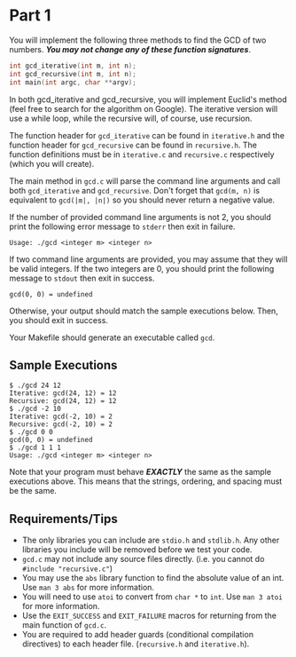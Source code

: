 # Part 1

You will implement the following three methods to find the GCD of two numbers. ***You may not change any of these function signatures***.

``` c
int gcd_iterative(int m, int n);
int gcd_recursive(int m, int n);
int main(int argc, char **argv);
```

In both gcd_iterative and gcd_recursive, you will implement Euclid's method (feel free to search for the algorithm on Google). The iterative version will use a while loop, while the recursive will, of course, use recursion.

The function header for `gcd_iterative` can be found in `iterative.h` and the function header for `gcd_recursive` can be found in `recursive.h`. The function definitions must be in `iterative.c` and `recursive.c` respectively (which you will create).

The main method in `gcd.c` will parse the command line arguments and call both `gcd_iterative` and `gcd_recursive`. Don't forget that `gcd(m, n)` is equivalent to `gcd(|m|, |n|)` so you should never return a negative value.

If the number of provided command line arguments is not 2, you should print the following error message to `stderr` then exit in failure.

```
Usage: ./gcd <integer m> <integer n>
```

If two command line arguments are provided, you may assume that they will be valid integers. If the two integers are 0, you should print the following message to `stdout` then exit in success.
```
gcd(0, 0) = undefined
```
Otherwise, your output should match the sample executions below. Then, you should exit in success.

Your Makefile should generate an executable called `gcd`.

## Sample Executions

``` 
$ ./gcd 24 12
Iterative: gcd(24, 12) = 12
Recursive: gcd(24, 12) = 12
$ ./gcd -2 10
Iterative: gcd(-2, 10) = 2
Recursive: gcd(-2, 10) = 2
$ ./gcd 0 0
gcd(0, 0) = undefined
$ ./gcd 1 1 1
Usage: ./gcd <integer m> <integer n>
```

Note that your program must behave ***EXACTLY*** the same as the sample executions above. This means that the strings, ordering, and spacing must be the same.

## Requirements/Tips

- The only libraries you can include are `stdio.h` and `stdlib.h`. Any other libraries you include will be removed before we test your code.
- `gcd.c` may not include any source files directly. (i.e. you cannot do `#include "recursive.c"`)
- You may use the `abs` library function to find the absolute value of an int. Use `man 3 abs` for more information.
- You will need to use `atoi` to convert from `char *` to `int`. Use `man 3 atoi` for more information.
- Use the `EXIT_SUCCESS` and `EXIT_FAILURE` macros for returning from the main function of `gcd.c`.
- You are required to add header guards (conditional compilation directives) to each header file. (`recursive.h` and `iterative.h`).
